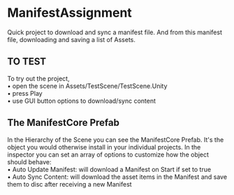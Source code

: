 # ManifestAssignment

Quick project to download and sync a manifest file.
And from this manifest file, downloading and saving a list of Assets.  

## TO TEST

To try out the project,  
• open the scene in Assets/TestScene/TestScene.Unity  
• press Play  
• use GUI button options to download/sync content


## The ManifestCore Prefab

In the Hierarchy of the Scene you can see the ManifestCore Prefab. It's the object you would otherwise install in your individual projects.
In the inspector you can set an array of options to customize how the object should behave:  
• Auto Update Manifest: will download a Manifest on Start if set to true  
• Auto Sync Content: will download the asset items in the Manifest and save them to disc after receiving a new Manifest


